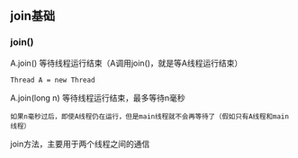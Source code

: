## join基础


### join()

A.join() 等待线程运行结束（A调用join()，就是等A线程运行结束）

    Thread A = new Thread

A.join(long n) 等待线程运行结束，最多等待n毫秒

    如果n毫秒过后，即使A线程仍在运行，但是main线程就不会再等待了（假如只有A线程和main线程）

join方法，主要用于两个线程之间的通信